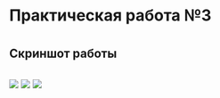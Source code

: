 <h1>Практическая работа №3<h1>
<h2>Скриншот работы<h2>
<img src="https://github.com/DevLevKek/Drackovskiy_Lab_3/assets/135211811/aec9f9bd-9b15-4814-9623-00b7f4578240">
<img src="https://github.com/DevLevKek/Drackovskiy_Lab_3/assets/135211811/781a8781-c40e-43fa-ba80-e243287a2172">
<img src="https://github.com/DevLevKek/Drackovskiy_Lab_3/assets/135211811/204bedf3-d586-4f6d-86c3-514623d8e685">


